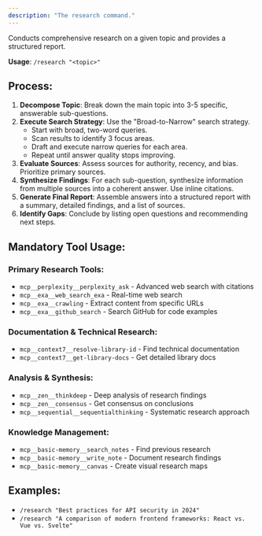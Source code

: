 ```yaml
---
description: "The research command."
---
```


Conducts comprehensive research on a given topic and provides a structured report.

**Usage**: `/research "<topic>"`

## Process:
1.  **Decompose Topic**: Break down the main topic into 3-5 specific, answerable sub-questions.
2.  **Execute Search Strategy**: Use the "Broad-to-Narrow" search strategy.
    *   Start with broad, two-word queries.
    *   Scan results to identify 3 focus areas.
    *   Draft and execute narrow queries for each area.
    *   Repeat until answer quality stops improving.
3.  **Evaluate Sources**: Assess sources for authority, recency, and bias. Prioritize primary sources.
4.  **Synthesize Findings**: For each sub-question, synthesize information from multiple sources into a coherent answer. Use inline citations.
5.  **Generate Final Report**: Assemble answers into a structured report with a summary, detailed findings, and a list of sources.
6.  **Identify Gaps**: Conclude by listing open questions and recommending next steps.

## Mandatory Tool Usage:

### Primary Research Tools:
- `mcp__perplexity__perplexity_ask` - Advanced web search with citations
- `mcp__exa__web_search_exa` - Real-time web search
- `mcp__exa__crawling` - Extract content from specific URLs
- `mcp__exa__github_search` - Search GitHub for code examples

### Documentation & Technical Research:
- `mcp__context7__resolve-library-id` - Find technical documentation
- `mcp__context7__get-library-docs` - Get detailed library docs

### Analysis & Synthesis:
- `mcp__zen__thinkdeep` - Deep analysis of research findings
- `mcp__zen__consensus` - Get consensus on conclusions
- `mcp__sequential__sequentialthinking` - Systematic research approach

### Knowledge Management:
- `mcp__basic-memory__search_notes` - Find previous research
- `mcp__basic-memory__write_note` - Document research findings
- `mcp__basic-memory__canvas` - Create visual research maps

## Examples:
-   `/research "Best practices for API security in 2024"`
-   `/research "A comparison of modern frontend frameworks: React vs. Vue vs. Svelte"`
